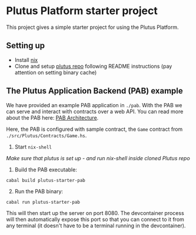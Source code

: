 # Plutus Platform starter project

This project gives a simple starter project for using the Plutus Platform.

## Setting up

- Install [nix](https://nixos.org/download.html)
- Clone and setup [plutus repo](https://github.com/input-output-hk/plutus) following README instructions (pay attention on setting binary cache)

## The Plutus Application Backend (PAB) example

We have provided an example PAB application in `./pab`. With the PAB we can serve and interact
with contracts over a web API. You can read more about the PAB here: [PAB Architecture](https://github.com/input-output-hk/plutus/blob/master/plutus-pab/ARCHITECTURE.adoc).

Here, the PAB is configured with sample contract, the `Game` contract from `./src/Plutus/Contracts/Game.hs`.

1. Start `nix-shell`
 
*Make sure that plutus is set up - and run nix-shell inside cloned Plutus repo*

1. Build the PAB executable:

```
cabal build plutus-starter-pab
```

2. Run the PAB binary:

```
cabal run plutus-starter-pab
````

This will then start up the server on port 8080. The devcontainer process will then automatically expose this port so that you can connect to it from any terminal (it doesn't have to be a terminal running in the devcontainer).